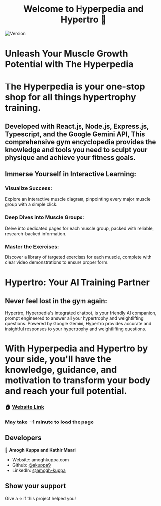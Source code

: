 <h1 align="center">Welcome to Hyperpedia and Hypertro 👋</h1>
<p>
  <img alt="Version" src="https://img.shields.io/badge/version-0.0.0-blue.svg?cacheSeconds=2592000" />
</p>

# Unleash Your Muscle Growth Potential with The Hyperpedia

# The Hyperpedia is your one-stop shop for all things hypertrophy training.  

## Developed with React.js, Node.js, Express.js, Typescript, and the Google Gemini API, This comprehensive gym encyclopedia provides the knowledge and tools you need to sculpt your physique and achieve your fitness goals.

## Immerse Yourself in Interactive Learning:

### Visualize Success: 

Explore an interactive muscle diagram, pinpointing every major muscle group with a simple click.

### Deep Dives into Muscle Groups: 

Delve into dedicated pages for each muscle group, packed with reliable, research-backed information.

### Master the Exercises: 

Discover a library of targeted exercises for each muscle, complete with clear video demonstrations to ensure proper form.


# Hypertro: Your AI Training Partner

## Never feel lost in the gym again:
Hypertro, Hyperpedia's integrated chatbot, is your friendly AI companion, prompt engineered to answer all your hypertrophy and weightlifting questions. Powered by Google Gemini, Hypertro provides accurate and insightful responses to your hypertrophy and weightlifting questions.

# With Hyperpedia and Hypertro by your side, you'll have the knowledge, guidance, and motivation to transform your body and reach your full potential.


### 🏠 [Website Link](https://hyperpedia.net)
### May take ~1 minute to load the page


## Developers

👤 **Amogh Kuppa and Kathir Maari**

* Website: amoghkuppa.com
* Github: [@akuppa9](https://github.com/akuppa9)
* LinkedIn: [@amogh-kuppa](https://linkedin.com/in/amogh-kuppa)

## Show your support

Give a ⭐️ if this project helped you!